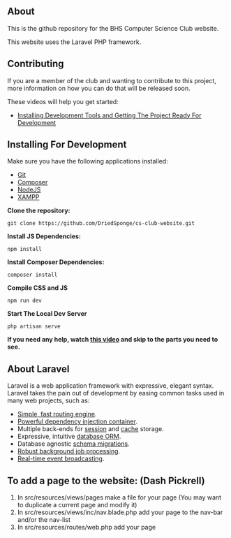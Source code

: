 ## About
This is the github repository for the BHS Computer Science Club website.

This website uses the Laravel PHP framework.

## Contributing
If you are a member of the club and wanting to contribute to this project, more information on how you can do that will be released soon.

These videos will help you get started:
- [Installing Development Tools and Getting The Project Ready For Development](https://www.youtube.com/watch?v=pEJEi8trSpc)


## Installing For Development
Make sure you have the following applications installed:
- [Git](https://git-scm.com)
- [Composer](https://getcomposer.org/)
- [NodeJS](https://nodejs.org/en/)
- [XAMPP](https://www.apachefriends.org/index.html)

**Clone the repository:**

`git clone https://github.com/DriedSponge/cs-club-website.git`

**Install JS Dependencies:**

`npm install`

**Install Composer Dependencies:**

`composer install`

**Compile CSS and JS**

`npm run dev`

**Start The Local Dev Server**

`php artisan serve`

**If you need any help, watch [this video](https://www.youtube.com/watch?v=pEJEi8trSpc) and skip to the parts you need to see.**

## About Laravel

Laravel is a web application framework with expressive, elegant syntax. Laravel takes the pain out of development by easing common tasks used in many web projects, such as:

- [Simple, fast routing engine](https://laravel.com/docs/routing).
- [Powerful dependency injection container](https://laravel.com/docs/container).
- Multiple back-ends for [session](https://laravel.com/docs/session) and [cache](https://laravel.com/docs/cache) storage.
- Expressive, intuitive [database ORM](https://laravel.com/docs/eloquent).
- Database agnostic [schema migrations](https://laravel.com/docs/migrations).
- [Robust background job processing](https://laravel.com/docs/queues).
- [Real-time event broadcasting](https://laravel.com/docs/broadcasting).

## To add a page to the website: (Dash Pickrell)
1. In src/resources/views/pages 						 	make a file for your page (You may want to duplicate a current page and modify it)
2. In src/resources/views/inc/nav.blade.php 	add your page to the nav-bar and/or the nav-list
3. In src/resources/routes/web.php 				 	  add your page